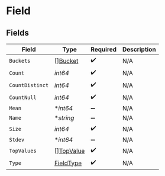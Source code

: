 # Field


## Fields

| Field                                         | Type                                          | Required                                      | Description                                   |
| --------------------------------------------- | --------------------------------------------- | --------------------------------------------- | --------------------------------------------- |
| `Buckets`                                     | [][Bucket](../../models/shared/bucket.md)     | :heavy_check_mark:                            | N/A                                           |
| `Count`                                       | *int64*                                       | :heavy_check_mark:                            | N/A                                           |
| `CountDistinct`                               | *int64*                                       | :heavy_check_mark:                            | N/A                                           |
| `CountNull`                                   | *int64*                                       | :heavy_check_mark:                            | N/A                                           |
| `Mean`                                        | **int64*                                      | :heavy_minus_sign:                            | N/A                                           |
| `Name`                                        | **string*                                     | :heavy_minus_sign:                            | N/A                                           |
| `Size`                                        | *int64*                                       | :heavy_check_mark:                            | N/A                                           |
| `Stdev`                                       | **int64*                                      | :heavy_minus_sign:                            | N/A                                           |
| `TopValues`                                   | [][TopValue](../../models/shared/topvalue.md) | :heavy_check_mark:                            | N/A                                           |
| `Type`                                        | [FieldType](../../models/shared/fieldtype.md) | :heavy_check_mark:                            | N/A                                           |